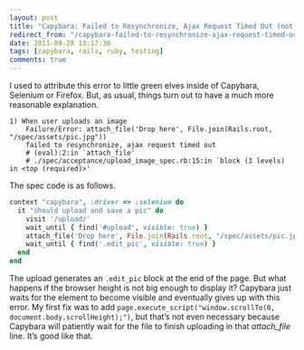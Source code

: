 ```yaml
---
layout: post
title: "Capybara: Failed to Resynchronize, Ajax Request Timed Out (not caused by green elves)"
redirect_from: "/capybara-failed-to-resynchronize-ajax-request-timed-out"
date: 2011-09-28 13:17:36
tags: [capybara, rails, ruby, testing]
comments: true
---
```

I used to attribute this error to little green elves inside of Capybara, Selenium or Firefox. But, as usual, things turn out to have a much more reasonable explanation.

```
1) When user uploads an image
    Failure/Error: attach_file('Drop here', File.join(Rails.root, "/spec/assets/pic.jpg"))
    failed to resynchronize, ajax request timed out
    # (eval):2:in `attach_file'
    # ./spec/acceptance/upload_image_spec.rb:15:in `block (3 levels) in <top (required)>'
```

The spec code is as follows.

```ruby
context "capybara", :driver => :selenium do
  it "should upload and save a pic" do
    visit '/upload/'
    wait_until { find('#upload', visible: true) }
    attach_file('Drop here', File.join(Rails.root, "/spec/assets/pic.jpg"))
    wait_until { find('.edit_pic', visible: true) }
  end
end
```

The upload generates an `.edit_pic` block at the end of the page. But what happens if the browser height is not big enough to display it? Capybara just waits for the element to become visible and eventually gives up with this error. My first fix was to add `page.execute_script("window.scrollTo(0, document.body.scrollHeight);")`, but that’s not even necessary because Capybara will patiently wait for the file to finish uploading in that _attach_file_ line. It’s good like that.
